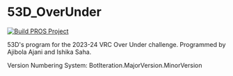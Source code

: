 # 53D_OverUnder

[![Build PROS Project](https://github.com/Area-53-Robotics/53D/actions/workflows/pros-build.yml/badge.svg)](https://github.com/Area-53-Robotics/53D/actions/workflows/pros-build.yml)

53D's program for the 2023-24 VRC Over Under challenge.
Programmed by Ajibola Ajani and Ishika Saha.

Version Numbering System: BotIteration.MajorVersion.MinorVersion
